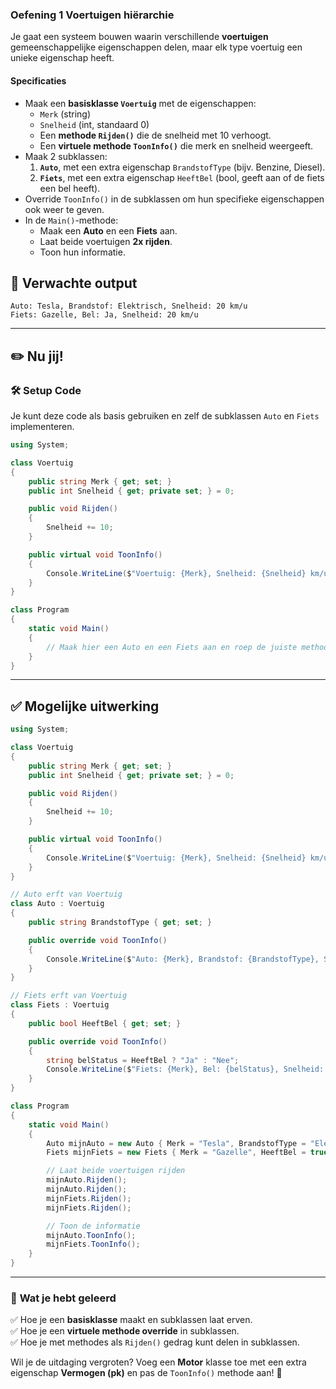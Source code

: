 ### Oefening 1 Voertuigen hiërarchie

Je gaat een systeem bouwen waarin verschillende **voertuigen** gemeenschappelijke eigenschappen delen, maar elk type voertuig een unieke eigenschap heeft.

#### Specificaties

- Maak een **basisklasse `Voertuig`** met de eigenschappen:
    - `Merk` (string)
    - `Snelheid` (int, standaard 0)
    - Een **methode `Rijden()`** die de snelheid met 10 verhoogt.
    - Een **virtuele methode `ToonInfo()`** die merk en snelheid weergeeft.
- Maak 2 subklassen:
    1. **`Auto`**, met een extra eigenschap `BrandstofType` (bijv. Benzine, Diesel).
    2. **`Fiets`**, met een extra eigenschap `HeeftBel` (bool, geeft aan of de fiets een bel heeft).
- Override `ToonInfo()` in de subklassen om hun specifieke eigenschappen ook weer te geven.
- In de `Main()`-methode:
    - Maak een **Auto** en een **Fiets** aan.
    - Laat beide voertuigen **2x rijden**.
    - Toon hun informatie.

## 🎯 **Verwachte output**

```plaintext
Auto: Tesla, Brandstof: Elektrisch, Snelheid: 20 km/u
Fiets: Gazelle, Bel: Ja, Snelheid: 20 km/u
```

---

## ✏️ **Nu jij!**

### 🛠 **Setup Code**

Je kunt deze code als basis gebruiken en zelf de subklassen `Auto` en `Fiets` implementeren.

```csharp
using System;

class Voertuig  
{
    public string Merk { get; set; }
    public int Snelheid { get; private set; } = 0;

    public void Rijden()
    {
        Snelheid += 10;
    }

    public virtual void ToonInfo()
    {
        Console.WriteLine($"Voertuig: {Merk}, Snelheid: {Snelheid} km/u");
    }
}

class Program
{
    static void Main()
    {
        // Maak hier een Auto en een Fiets aan en roep de juiste methodes aan!
    }
}
```

---

## ✅ **Mogelijke uitwerking**

```csharp
using System;

class Voertuig  
{
    public string Merk { get; set; }
    public int Snelheid { get; private set; } = 0;

    public void Rijden()
    {
        Snelheid += 10;
    }

    public virtual void ToonInfo()
    {
        Console.WriteLine($"Voertuig: {Merk}, Snelheid: {Snelheid} km/u");
    }
}

// Auto erft van Voertuig
class Auto : Voertuig  
{
    public string BrandstofType { get; set; }

    public override void ToonInfo()
    {
        Console.WriteLine($"Auto: {Merk}, Brandstof: {BrandstofType}, Snelheid: {Snelheid} km/u");
    }
}

// Fiets erft van Voertuig
class Fiets : Voertuig  
{
    public bool HeeftBel { get; set; }

    public override void ToonInfo()
    {
        string belStatus = HeeftBel ? "Ja" : "Nee";
        Console.WriteLine($"Fiets: {Merk}, Bel: {belStatus}, Snelheid: {Snelheid} km/u");
    }
}

class Program
{
    static void Main()
    {
        Auto mijnAuto = new Auto { Merk = "Tesla", BrandstofType = "Elektrisch" };
        Fiets mijnFiets = new Fiets { Merk = "Gazelle", HeeftBel = true };

        // Laat beide voertuigen rijden
        mijnAuto.Rijden();
        mijnAuto.Rijden();
        mijnFiets.Rijden();
        mijnFiets.Rijden();

        // Toon de informatie
        mijnAuto.ToonInfo();
        mijnFiets.ToonInfo();
    }
}
```

---

### 🚀 **Wat je hebt geleerd**

✅ Hoe je een **basisklasse** maakt en subklassen laat erven.  
✅ Hoe je een **virtuele methode override** in subklassen.  
✅ Hoe je met methodes als `Rijden()` gedrag kunt delen in subklassen.

Wil je de uitdaging vergroten? Voeg een **Motor** klasse toe met een extra eigenschap **Vermogen (pk)** en pas de `ToonInfo()` methode aan! 🚀